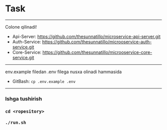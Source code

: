 # Task

---
Colone qilinadi!
- Api-Server: https://github.com/thesunnatillo/microservice-api-server.git
- Auth-Service: https://github.com/thesunnatillo/microoservice-auth-service.git
- Core-Service: https://github.com/thesunnatillo/microoservice-core-service.git
---

env.example filedan .env filega nusxa olinadi hammasida
- GitBash: ```cp .env.example .env```
---

<h3>Ishga tushirish<h3>

```cd <ropesitory>```<br><br>
```./run.sh```
